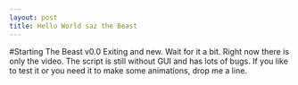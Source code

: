 ```yaml
---
layout: post
title: Hello World saz the Beast 
---
```

#Starting The Beast v0.0
Exiting and new. Wait for it a bit. Right now there is only the video. The script is still without GUI and has lots of bugs. If you like to test it or you need it to make some animations, drop me a line.  